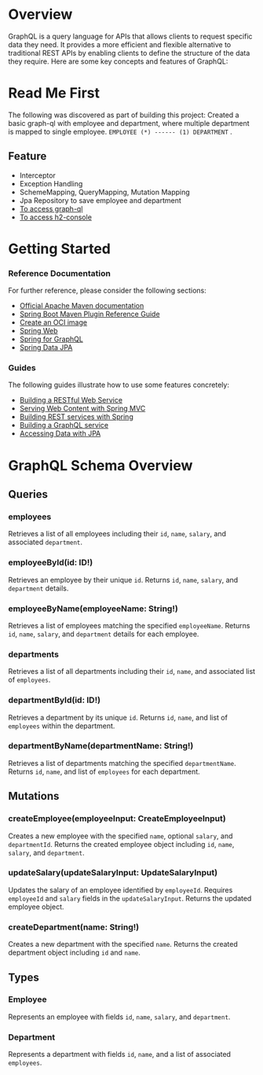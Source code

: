 # Overview
GraphQL is a query language for APIs that allows clients to request specific data they need. It provides a more efficient and flexible alternative to traditional REST APIs by enabling clients to define the structure of the data they require. Here are some key concepts and features of GraphQL:
# Read Me First
The following was discovered as part of building this project:
Created a basic graph-ql with employee and department, where multiple department is mapped to single employee. `EMPLOYEE (*) ------ (1) DEPARTMENT` .
## Feature
* Interceptor 
* Exception Handling
* SchemeMapping, QueryMapping, Mutation Mapping
* Jpa Repository to save employee and department
* [To access graph-ql](http://localhost:8080/graphiql?path=/graphql)
* [To access h2-console](http://localhost:8080/h2-console)


# Getting Started

### Reference Documentation
For further reference, please consider the following sections:

* [Official Apache Maven documentation](https://maven.apache.org/guides/index.html)
* [Spring Boot Maven Plugin Reference Guide](https://docs.spring.io/spring-boot/docs/3.3.0/maven-plugin/reference/html/)
* [Create an OCI image](https://docs.spring.io/spring-boot/docs/3.3.0/maven-plugin/reference/html/#build-image)
* [Spring Web](https://docs.spring.io/spring-boot/docs/3.3.0/reference/htmlsingle/index.html#web)
* [Spring for GraphQL](https://docs.spring.io/spring-boot/docs/3.3.0/reference/htmlsingle/index.html#web.graphql)
* [Spring Data JPA](https://docs.spring.io/spring-boot/docs/3.3.0/reference/htmlsingle/index.html#data.sql.jpa-and-spring-data)

### Guides
The following guides illustrate how to use some features concretely:

* [Building a RESTful Web Service](https://spring.io/guides/gs/rest-service/)
* [Serving Web Content with Spring MVC](https://spring.io/guides/gs/serving-web-content/)
* [Building REST services with Spring](https://spring.io/guides/tutorials/rest/)
* [Building a GraphQL service](https://spring.io/guides/gs/graphql-server/)
* [Accessing Data with JPA](https://spring.io/guides/gs/accessing-data-jpa/)


# GraphQL Schema Overview

## Queries

### employees
Retrieves a list of all employees including their `id`, `name`, `salary`, and associated `department`.

### employeeById(id: ID!)
Retrieves an employee by their unique `id`. Returns `id`, `name`, `salary`, and `department` details.

### employeeByName(employeeName: String!)
Retrieves a list of employees matching the specified `employeeName`. Returns `id`, `name`, `salary`, and `department` details for each employee.

### departments
Retrieves a list of all departments including their `id`, `name`, and associated list of `employees`.

### departmentById(id: ID!)
Retrieves a department by its unique `id`. Returns `id`, `name`, and list of `employees` within the department.

### departmentByName(departmentName: String!)
Retrieves a list of departments matching the specified `departmentName`. Returns `id`, `name`, and list of `employees` for each department.

## Mutations

### createEmployee(employeeInput: CreateEmployeeInput)
Creates a new employee with the specified `name`, optional `salary`, and `departmentId`. Returns the created employee object including `id`, `name`, `salary`, and `department`.

### updateSalary(updateSalaryInput: UpdateSalaryInput)
Updates the salary of an employee identified by `employeeId`. Requires `employeeId` and `salary` fields in the `updateSalaryInput`. Returns the updated employee object.

### createDepartment(name: String!)
Creates a new department with the specified `name`. Returns the created department object including `id` and `name`.

## Types

### Employee
Represents an employee with fields `id`, `name`, `salary`, and `department`.

### Department
Represents a department with fields `id`, `name`, and a list of associated `employees`.


